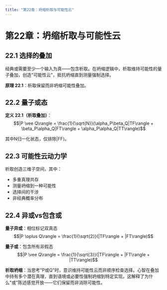 ```yaml
---
title: "第22章：坍缩析取与可能性云"
---
```


# 第22章：坍缩析取与可能性云

## 22.1 选择的叠加

经典或需要至少一个输入为真——包含析取。在坍缩逻辑中，析取维持可能性的量子叠加，创造"可能性云"，抵抗坍缩直到测量强制选择。

**原理 22.1**：析取保留而非坍缩可能性叠加。

## 22.2 量子或态

**定义 22.1（析取叠加）**：
$$|P \vee Q\rangle = \frac{1}{\sqrt{N}}(\alpha_P\beta_Q|TF\rangle + \beta_P\alpha_Q|FT\rangle + \alpha_P\alpha_Q|TT\rangle)$$

其中N归一化状态，仅排除|FF⟩。

## 22.3 可能性云动力学

析取创造三维子空间，其中：
- 多重真理共存
- 测量坍缩到一种可能性
- 选择间的干涉
- 非经典概率分布

## 22.4 异或vs包含或

**量子异或**：相位标记双真态
$$|P \oplus Q\rangle = \frac{1}{\sqrt{2}}(|TF\rangle + |FT\rangle)$$

**量子或**：包含所有非假态
$$|P \vee Q\rangle = \frac{1}{\sqrt{3}}(|TF\rangle + |FT\rangle + |TT\rangle)$$

**析取坍缩**：当思考"P或Q"时，意识维持可能性云而非顺序检查选择。心智在叠加中持有多个潜在真理，直到语境或必要性强制坍缩到特定实现。这解释了为什么"或"陈述感觉开放——它们保留而非消除可能性。
